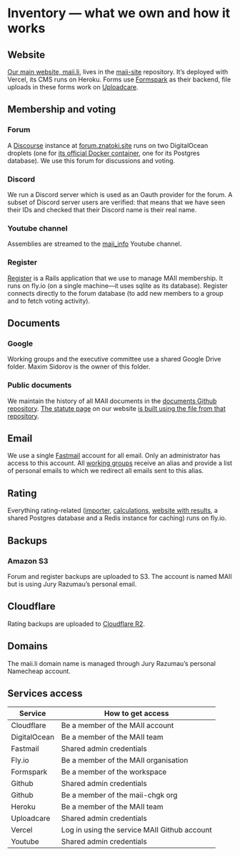 # Inventory — what we own and how it works

## Website

[Our main website, maii.li](maii.li), lives in the [maii-site](https://github.com/maii-chgk/maii-site) repository. It’s deployed with Vercel, its CMS runs on Heroku. Forms use [Formspark](formspark.io) as their backend, file uploads in these forms work on [Uploadcare](https://uploadcare.com/).

## Membership and voting

### Forum

A [Discourse](https://www.discourse.org/) instance at [forum.znatoki.site](https://forum.znatoki.site/) runs on two DigitalOcean droplets (one for [its official Docker container](https://github.com/discourse/discourse_docker), one for its Postgres database). We use this forum for discussions and voting.

### Discord

We run a Discord server which is used as an Oauth provider for the forum. A subset of Discord server users are verified: that means that we have seen their IDs and checked that their Discord name is their real name.  

### Youtube channel

Assemblies are streamed to the [maii_info](https://www.youtube.com/@maii_info) Youtube channel.

### Register

[Register](https://github.com/maii-chgk/register) is a Rails application that we use to manage MAII membership. It runs on fly.io (on a single machine—it uses sqlite as its database). Register connects directly to the forum database (to add new members to a group and to fetch voting activity).


## Documents

### Google

Working groups and the executive committee use a shared Google Drive folder. Maxim Sidorov is the owner of this folder.

### Public documents

We maintain the history of all MAII documents in the [documents Github repository](https://github.com/maii-chgk/documents). [The statute page](https://www.maii.li/statute) on our website [is built using the file from that repository](https://github.com/maii-chgk/maii-site/blob/15c79de79e3dc4b03a6b12ee54a36e8824375e00/ui/_data/statute.js#L12).

## Email

We use a single [Fastmail](https://www.fastmail.com/) account for all email. Only an administrator has access to this account. All [working groups](https://www.maii.li/p/about#workgroups) receive an alias and provide a list of personal emails to which we redirect all emails sent to this alias.

## Rating

Everything rating-related ([importer](https://github.com/maii-chgk/rating-importer), [calculations](https://github.com/maii-chgk/rating-b), [website with results](https://github.com/maii-chgk/rating-ui), a shared Postgres database and a Redis instance for caching) runs on fly.io.

## Backups

### Amazon S3

Forum and register backups are uploaded to S3. The account is named MAII but is using Jury Razumau’s personal email.

## Cloudflare

Rating backups are uploaded to [Cloudflare R2](https://www.cloudflare.com/developer-platform/r2/).

## Domains

The maii.li domain name is managed through Jury Razumau’s personal Namecheap account.

## Services access

| Service      | How to get access                            |
|--------------|----------------------------------------------|
| Cloudflare   | Be a member of the MAII account              |
| DigitalOcean | Be a member of the MAII team                 |
| Fastmail     | Shared admin credentials                     |
| Fly.io       | Be a member of the MAII organisation         |
| Formspark    | Be a member of the workspace                 |
| Github       | Shared admin credentials                     |
| Github       | Be a member of the maii-chgk org             |
| Heroku       | Be a member of the MAII team                 |
| Uploadcare   | Shared admin credentials                     |
| Vercel       | Log in using the service MAII Github account |
| Youtube      | Shared admin credentials                     |
